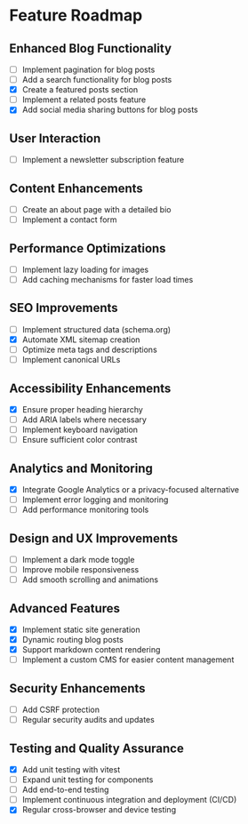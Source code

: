 # Feature Roadmap

## Enhanced Blog Functionality

- [ ] Implement pagination for blog posts
- [ ] Add a search functionality for blog posts
- [x] Create a featured posts section
- [ ] Implement a related posts feature
- [x] Add social media sharing buttons for blog posts

## User Interaction

- [ ] Implement a newsletter subscription feature

## Content Enhancements

- [ ] Create an about page with a detailed bio
- [ ] Implement a contact form

## Performance Optimizations

- [ ] Implement lazy loading for images
- [ ] Add caching mechanisms for faster load times

## SEO Improvements

- [ ] Implement structured data (schema.org)
- [x] Automate XML sitemap creation
- [ ] Optimize meta tags and descriptions
- [ ] Implement canonical URLs

## Accessibility Enhancements

- [x] Ensure proper heading hierarchy
- [ ] Add ARIA labels where necessary
- [ ] Implement keyboard navigation
- [ ] Ensure sufficient color contrast

## Analytics and Monitoring

- [x] Integrate Google Analytics or a privacy-focused alternative
- [ ] Implement error logging and monitoring
- [ ] Add performance monitoring tools

## Design and UX Improvements

- [ ] Implement a dark mode toggle
- [ ] Improve mobile responsiveness
- [ ] Add smooth scrolling and animations

## Advanced Features

- [x] Implement static site generation
- [x] Dynamic routing blog posts
- [x] Support markdown content rendering
- [ ] Implement a custom CMS for easier content management

## Security Enhancements

- [ ] Add CSRF protection
- [ ] Regular security audits and updates

## Testing and Quality Assurance

- [x] Add unit testing with vitest
- [ ] Expand unit testing for components
- [ ] Add end-to-end testing
- [ ] Implement continuous integration and deployment (CI/CD)
- [x] Regular cross-browser and device testing
